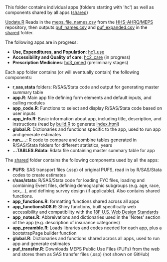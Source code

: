This folder contains individual apps (folders starting with 'hc') as well as components shared by all apps ([shared](shared))

[Update.R](Update.R) Reads in the [meps_file_names.csv](https://github.com/HHS-AHRQ/MEPS/blob/master/Quick_Reference_Guides/meps_file_names.csv) from the [HHS-AHRQ/MEPS](https://github.com/HHS-AHRQ/MEPS) repository, then outputs [puf_names.csv](shared/puf_names.csv) and [puf_expanded.csv](shared/puf_expanded.csv) in the [shared](shared) folder.

The following apps are in progress:
* **Use, Expenditures, and Population**: [hc1_use](hc1_use)
* **Accessibility and Quality of care**: [hc2_care](hc2_care) (in progress)
* **Prescription Medicines**: [hc3_pmed](hc3_pmed) (preliminary stages)

Each app folder contains (or will eventually contain) the following components:
* **r**,**sas**,**stata** folders: R/SAS/Stata code and output for generating master summary table
* **app.R**: Main app file defining form elements and default inputs, and calling modules
* **app_code.R**: Functions to select and display R/SAS/Stata code based on user inputs
* **app_info.R**: Basic information about app, including title, description, and instructions (read by [build.R](../build.R) to generate [index.html](../index.html))
* **global.R**: Dictionaries and functions specific to the app, used to run app and generate estimates
* **run_...**: R code to compare and combine tables generated in R/SAS/Stata folders for different statistics, years
* **...TABLES.Rdata**: Rdata file containing master summary table for app

The [shared](shared) folder contains the following components used by all the apps:
* **PUFS**: SAS transport files (.ssp) of original PUFS, read in by R/SAS/Stata codes to create estimates
* **r/sas/stata**: R/SAS/Stata code for loading FYC files, loading and combining Event files, defining demographic subgroups (e.g. age, race, sex,...), and defining survey design (if applicable). Also contains shared functions.
* **app_functions.R**: formatting functions shared across all apps
* **app_functions508.R**: Shiny functions, built specifically web accessibility and compatibility with the [18F U.S. Web Design Standards](https://standards.usa.gov/)
* **app_notes.R**: Abbreivations and dictionaries used in the 'Notes' section of the app (e.g. description of insurance categories)
* **app_preamble.R**: Loads libraries and codes needed for each app, plus a bootstrapPage builder function
* **global.R**: Dictionaries and functions shared across all apps, used to run app and generate estimates
* **puf_transfer.R**: Downloads MEPS Public Use Files (PUFs) from the web and stores them as SAS transfer files (.ssp) (not shown on GitHub)
